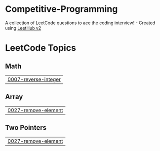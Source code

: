 # Competitive-Programming
A collection of LeetCode questions to ace the coding interview! - Created using [LeetHub v2](https://github.com/arunbhardwaj/LeetHub-2.0)

<!---LeetCode Topics Start-->
# LeetCode Topics
## Math
|  |
| ------- |
| [0007-reverse-integer](https://github.com/kubsamelkamu/Competitive-Programming/tree/master/0007-reverse-integer) |
## Array
|  |
| ------- |
| [0027-remove-element](https://github.com/kubsamelkamu/Competitive-Programming/tree/master/0027-remove-element) |
## Two Pointers
|  |
| ------- |
| [0027-remove-element](https://github.com/kubsamelkamu/Competitive-Programming/tree/master/0027-remove-element) |
<!---LeetCode Topics End-->